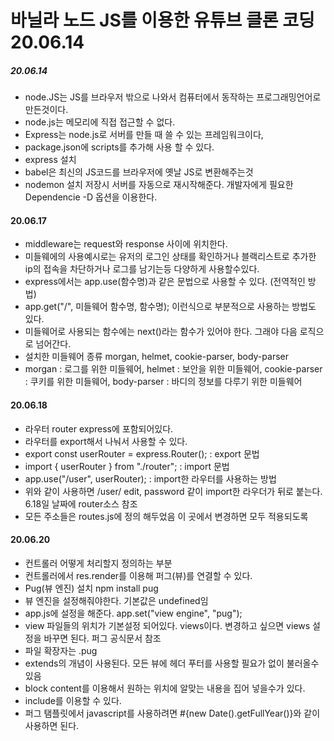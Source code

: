 # 바닐라 노드 JS를 이용한 유튜브 클론 코딩 20.06.14

##### 20.06.14

- node.JS는 JS를 브라우저 밖으로 나와서 컴퓨터에서 동작하는 프로그래밍언어로 만든것이다.
- node.js는 메모리에 직접 접근할 수 없다.
- Express는 node.js로 서버를 만들 때 쓸 수 있는 프레임워크이다,
- package.json에 scripts를 추가해 사용 할 수 있다.
- express 설치
- babel은 최신의 JS코드를 브라우저에 옛날 JS로 변환해주는것
- nodemon 설치 저장시 서버를 자동으로 재시작해준다. 개발자에게 필요한 Dependencie -D 옵션을 이용한다.

#### 20.06.17

- middleware는 request와 response 사이에 위치한다.
- 미들웨에의 사용예시로는 유저의 로그인 상태를 확인하거나 블랙리스트로 추가한 ip의 접속을 차단하거나 로그를 남기는등 다양하게 사용할수있다.
- express에서는 app.use(함수명)과 같은 문법으로 사용할 수 있다. (전역적인 방법)
- app.get("/", 미들웨어 함수명, 함수명); 이런식으로 부분적으로 사용하는 방법도 있다.
- 미들웨어로 사용되는 함수에는 next()라는 함수가 있어야 한다. 그래야 다음 로직으로 넘어간다.
- 설치한 미들웨어 종류 morgan, helmet, cookie-parser, body-parser
- morgan : 로그를 위한 미들웨어, helmet : 보안을 위한 미들웨어, cookie-parser : 쿠키를 위한 미들웨어, body-parser : 바디의 정보를 다루기 위한 미들웨어

#### 20.06.18

- 라우터 router express에 포함되어있다.
- 라우터를 export해서 나눠서 사용할 수 있다.
- export const userRouter = express.Router(); : export 문법
- import { userRouter } from "./router"; : import 문법
- app.use("/user", userRouter); : import한 라우터를 사용하는 방법
- 위와 같이 사용하면 /user/ edit, password 같이 import한 라우더가 뒤로 붙는다. 6.18일 날짜에 router소스 참조
- 모든 주소들은 routes.js에 정의 해두었음 이 곳에서 변경하면 모두 적용되도록

#### 20.06.20

- 컨트롤러 어떻게 처리할지 정의하는 부분
- 컨트롤러에서 res.render를 이용해 퍼그(뷰)를 연결할 수 있다.
- Pug(뷰 엔진) 설치 npm install pug
- 뷰 엔진을 설정해줘야한다. 기본값은 undefined임
- app.js에 설정을 해준다. app.set("view engine", "pug");
- view 파일들의 위치가 기본설정 되어있다. views이다. 변경하고 싶으면 views 설정을 바꾸면 된다. 퍼그 공식문서 참조
- 파일 확장자는 .pug
- extends의 개념이 사용된다. 모든 뷰에 헤더 푸터를 사용할 필요가 없이 불러올수있음
- block content를 이용해서 원하는 위치에 알맞는 내용을 집어 넣을수가 있다.
- include를 이용할 수 있다.
- 퍼그 탬플릿에서 javascript를 사용하려면 #{new Date().getFullYear()}와 같이 사용하면 된다.
